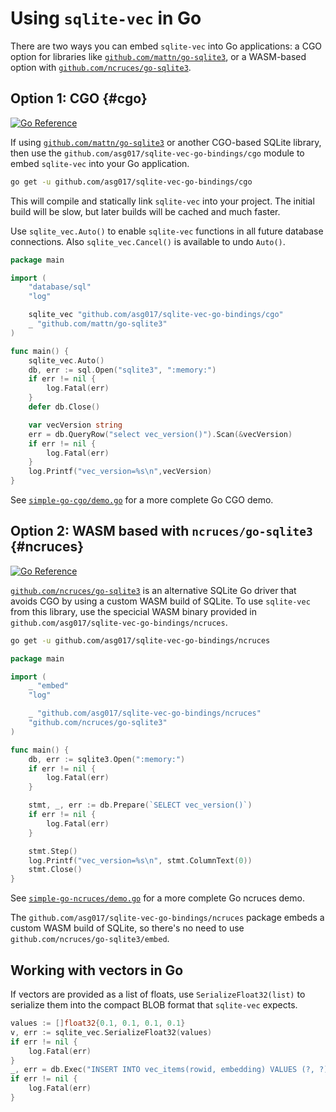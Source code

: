 # Using `sqlite-vec` in Go



There are two ways you can embed `sqlite-vec` into Go applications: a CGO option
for libraries like
[`github.com/mattn/go-sqlite3`](https://github.com/mattn/go-sqlite3), or a
WASM-based option with
[`github.com/ncruces/go-sqlite3`](https://github.com/ncruces/go-sqlite3).

## Option 1: CGO {#cgo}

[![Go Reference](https://pkg.go.dev/badge/github.com/asg017/sqlite-vec-go-bindings/cgo.svg)](https://pkg.go.dev/github.com/asg017/sqlite-vec-go-bindings/cgo)

If using [`github.com/mattn/go-sqlite3`](https://github.com/mattn/go-sqlite3) or another CGO-based SQLite library, then use the `github.com/asg017/sqlite-vec-go-bindings/cgo` module to embed `sqlite-vec` into your Go application.

```bash
go get -u github.com/asg017/sqlite-vec-go-bindings/cgo
```

This will compile and statically link `sqlite-vec` into your project. The initial build will be slow, but later builds will be cached and much faster.

Use `sqlite_vec.Auto()` to enable `sqlite-vec` functions in all future database connections. Also `sqlite_vec.Cancel()` is available to undo `Auto()`.

```go
package main

import (
	"database/sql"
	"log"

	sqlite_vec "github.com/asg017/sqlite-vec-go-bindings/cgo"
	_ "github.com/mattn/go-sqlite3"
)

func main() {
	sqlite_vec.Auto()
	db, err := sql.Open("sqlite3", ":memory:")
	if err != nil {
		log.Fatal(err)
	}
	defer db.Close()

	var vecVersion string
	err = db.QueryRow("select vec_version()").Scan(&vecVersion)
	if err != nil {
		log.Fatal(err)
	}
	log.Printf("vec_version=%s\n",vecVersion)
}
```

See
[`simple-go-cgo/demo.go`](https://github.com/asg017/sqlite-vec/blob/main/examples/simple-go-cgo/demo.go)
for a more complete Go CGO demo.

## Option 2: WASM based with `ncruces/go-sqlite3` {#ncruces}

[![Go Reference](https://pkg.go.dev/badge/github.com/asg017/sqlite-vec-go-bindings/ncruces.svg)](https://pkg.go.dev/github.com/asg017/sqlite-vec-go-bindings/ncruces)

[`github.com/ncruces/go-sqlite3`](https://github.com/ncruces/go-sqlite3) is an alternative SQLite Go driver that avoids CGO by using a custom WASM build of SQLite. To use `sqlite-vec` from this library, use the specicial WASM binary provided in `github.com/asg017/sqlite-vec-go-bindings/ncruces`.

```bash
go get -u github.com/asg017/sqlite-vec-go-bindings/ncruces
```

```go
package main

import (
	_ "embed"
	"log"

	_ "github.com/asg017/sqlite-vec-go-bindings/ncruces"
	"github.com/ncruces/go-sqlite3"
)

func main() {
	db, err := sqlite3.Open(":memory:")
	if err != nil {
		log.Fatal(err)
	}

	stmt, _, err := db.Prepare(`SELECT vec_version()`)
	if err != nil {
		log.Fatal(err)
	}

	stmt.Step()
	log.Printf("vec_version=%s\n", stmt.ColumnText(0))
	stmt.Close()
}
```

See
[`simple-go-ncruces/demo.go`](https://github.com/asg017/sqlite-vec/blob/main/examples/simple-go-ncruces/demo.go)
for a more complete Go ncruces demo.

The `github.com/asg017/sqlite-vec-go-bindings/ncruces` package embeds a custom WASM build of SQLite, so there's no need to use `github.com/ncruces/go-sqlite3/embed`.


## Working with vectors in Go

If vectors are provided as a list of floats, use `SerializeFloat32(list)` to serialize them into the compact BLOB format that `sqlite-vec` expects.

```go
values := []float32{0.1, 0.1, 0.1, 0.1}
v, err := sqlite_vec.SerializeFloat32(values)
if err != nil {
	log.Fatal(err)
}
_, err = db.Exec("INSERT INTO vec_items(rowid, embedding) VALUES (?, ?)", id, v)
if err != nil {
	log.Fatal(err)
}
```
